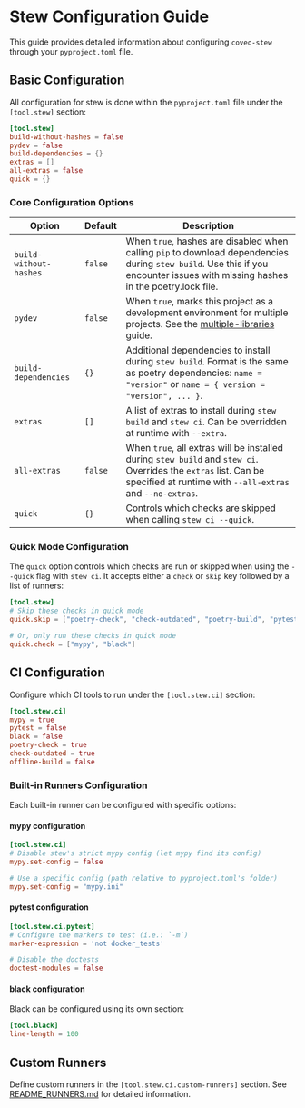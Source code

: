 # Stew Configuration Guide

This guide provides detailed information about configuring `coveo-stew` through your `pyproject.toml` file.

## Basic Configuration

All configuration for stew is done within the `pyproject.toml` file under the `[tool.stew]` section:

```toml
[tool.stew]
build-without-hashes = false
pydev = false
build-dependencies = {}
extras = []
all-extras = false
quick = {}
```

### Core Configuration Options

| Option | Default | Description |
|--------|---------|-------------|
| `build-without-hashes` | `false` | When `true`, hashes are disabled when calling `pip` to download dependencies during `stew build`. Use this if you encounter issues with missing hashes in the poetry.lock file. |
| `pydev` | `false` | When `true`, marks this project as a development environment for multiple projects. See the [multiple-libraries](README_MULTIPLE_LIBRARIES.md) guide. |
| `build-dependencies` | `{}` | Additional dependencies to install during `stew build`. Format is the same as poetry dependencies: `name = "version"` or `name = { version = "version", ... }`. |
| `extras` | `[]` | A list of extras to install during `stew build` and `stew ci`. Can be overridden at runtime with `--extra`. |
| `all-extras` | `false` | When `true`, all extras will be installed during `stew build` and `stew ci`. Overrides the `extras` list. Can be specified at runtime with `--all-extras` and `--no-extras`. |
| `quick` | `{}` | Controls which checks are skipped when calling `stew ci --quick`. |

### Quick Mode Configuration

The `quick` option controls which checks are run or skipped when using the `--quick` flag with `stew ci`. It accepts either a `check` or `skip` key followed by a list of runners:

```toml
[tool.stew]
# Skip these checks in quick mode
quick.skip = ["poetry-check", "check-outdated", "poetry-build", "pytest"]

# Or, only run these checks in quick mode
quick.check = ["mypy", "black"]
```

## CI Configuration

Configure which CI tools to run under the `[tool.stew.ci]` section:

```toml
[tool.stew.ci]
mypy = true
pytest = false
black = false
poetry-check = true
check-outdated = true
offline-build = false
```

### Built-in Runners Configuration

Each built-in runner can be configured with specific options:

#### mypy configuration

```toml
[tool.stew.ci]
# Disable stew's strict mypy config (let mypy find its config)
mypy.set-config = false

# Use a specific config (path relative to pyproject.toml's folder)
mypy.set-config = "mypy.ini"
```

#### pytest configuration

```toml
[tool.stew.ci.pytest]
# Configure the markers to test (i.e.: `-m`)
marker-expression = 'not docker_tests'

# Disable the doctests
doctest-modules = false
```

#### black configuration

Black can be configured using its own section:

```toml
[tool.black]
line-length = 100
```

## Custom Runners

Define custom runners in the `[tool.stew.ci.custom-runners]` section. See [README_RUNNERS.md](README_RUNNERS.md) for detailed information.
